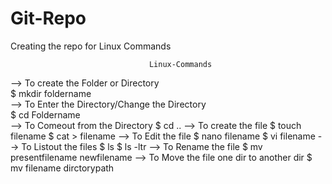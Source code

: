 # Git-Repo
Creating the repo for Linux Commands

                                   Linux-Commands

--> To create the Folder or Directory <br>
        $ mkdir foldername <br>
--> To Enter the Directory/Change the Directory<br>
        $ cd Foldername<br>
--> To Comeout from the Directory
        $ cd ..
--> To create the file
        $ touch filename
        $ cat > filename
--> To Edit the file
        $ nano filename
        $ vi filename
--> To Listout the files
        $ ls
        $ ls -ltr
--> To Rename the  file
        $ mv presentfilename newfilename
--> To Move the file one dir to another dir
        $ mv filename dirctorypath
